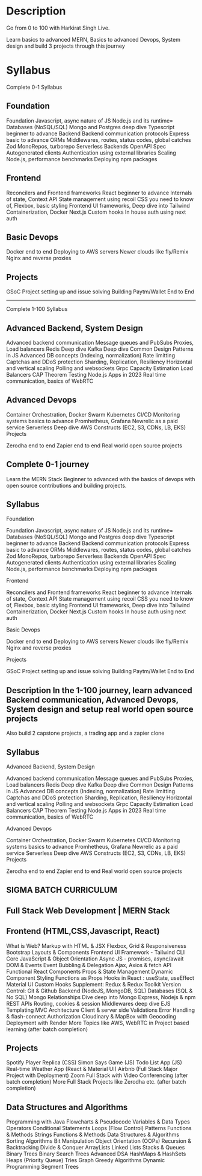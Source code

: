# Description
Go from 0 to 100 with Harkirat Singh Live.

Learn basics to advanced MERN, Basics to advanced Devops, System design and build 3 projects through this journey

 
# Syllabus
Complete 0-1 Syllabus
## Foundation
Foundation Javascript, async nature of JS
Node.js and its runtime=
Databases (NoSQL/SQL)
Mongo and Postgres deep dive
Typescript beginner to advance
Backend
Backend communication protocols
Express basic to advance
ORMs
Middlewares, routes, status codes, global catches
Zod
MonoRepos, turborepo
Serverless Backends
OpenAPI Spec
Autogenerated clients
Authentication using external libraries
Scaling Node.js, performance benchmarks
Deploying npm packages
 

## Frontend

Reconcilers and Frontend frameworks
React beginner to advance
Internals of state, Context API
State management using recoil
CSS you need to know of, Flexbox, basic styling
Frontend UI frameworks, Deep dive into Tailwind
Containerization, Docker
Next.js
Custom hooks
In house auth using next auth
 

## Basic Devops

Docker end to end
Deploying to AWS servers
Newer clouds like fly/Remix
Nginx and reverse proxies
 

## Projects

GSoC Project setting up and issue solving
Building Paytm/Wallet End to End
 
-------------------------------------

 

Complete 1-100 Syllabus
## Advanced Backend, System Design

Advanced backend communication
Message queues and PubSubs
Proxies, Load balancers
Redis Deep dive
Kafka Deep dive
Common Design Patterns in JS
Advanced DB concepts (Indexing, normalization)
Rate limitting
Captchas and DDoS protection
Sharding, Replication, Resiliency
Horizontal and vertical scaling
Polling and websockets
Grpc
Capacity Estimation
Load Balancers
CAP Theorem
Testing Node.js Apps in 2023
Real time communication, basics of WebRTC
 

## Advanced Devops

Container Orchestration, Docker Swarm
Kubernetes
CI/CD
Monitoring systems basics to advance
Promhetheus, Grafana
Newrelic as a paid service
Serverless Deep dive
AWS Constructs (EC2, S3, CDNs, LB, EKS)
Projects

Zerodha end to end
Zapier end to end
Real world open source projects


## Complete 0-1 journey

Learn the MERN Stack Beginner to advanced with the basics of devops with open source contributions and building projects.

## Syllabus
Foundation

Foundation Javascript, async nature of JS
Node.js and its runtime=
Databases (NoSQL/SQL)
Mongo and Postgres deep dive
Typescript beginner to advance
Backend
Backend communication protocols
Express basic to advance
ORMs
Middlewares, routes, status codes, global catches
Zod
MonoRepos, turborepo
Serverless Backends
OpenAPI Spec
Autogenerated clients
Authentication using external libraries
Scaling Node.js, performance benchmarks
Deploying npm packages
 

Frontend

Reconcilers and Frontend frameworks
React beginner to advance
Internals of state, Context API
State management using recoil
CSS you need to know of, Flexbox, basic styling
Frontend UI frameworks, Deep dive into Tailwind
Containerization, Docker
Next.js
Custom hooks
In house auth using next auth
 

Basic Devops

Docker end to end
Deploying to AWS servers
Newer clouds like fly/Remix
Nginx and reverse proxies
 

Projects

GSoC Project setting up and issue solving
Building Paytm/Wallet End to End

## Description In the 1-100 journey, learn advanced Backend communication, Advanced Devops, System design and setup real world open source projects

Also build 2 capstone projects, a trading app and a zapier clone

## Syllabus
Advanced Backend, System Design

Advanced backend communication
Message queues and PubSubs
Proxies, Load balancers
Redis Deep dive
Kafka Deep dive
Common Design Patterns in JS
Advanced DB concepts (Indexing, normalization)
Rate limitting
Captchas and DDoS protection
Sharding, Replication, Resiliency
Horizontal and vertical scaling
Polling and websockets
Grpc
Capacity Estimation
Load Balancers
CAP Theorem
Testing Node.js Apps in 2023
Real time communication, basics of WebRTC
 

Advanced Devops

Container Orchestration, Docker Swarm
Kubernetes
CI/CD
Monitoring systems basics to advance
Promhetheus, Grafana
Newrelic as a paid service
Serverless Deep dive
AWS Constructs (EC2, S3, CDNs, LB, EKS)
Projects

Zerodha end to end
Zapier end to end
Real world open source projects

## SIGMA BATCH CURRICULUM

## Full Stack Web Development | MERN Stack
## Frontend (HTML,CSS,Javascript, React)
What is Web?
Markup with HTML & JSX
Flexbox, Grid & Responsiveness
Bootstrap Layouts & Components
Frontend UI Framework - Tailwind CLI
Core JavaScript & Object Orientation
Async JS - promises, async/await
DOM & Events
Event Bubbling & Delegation
Ajax, Axios & fetch API
Functional React Components
Props & State Management
Dynamic Component Styling
Functions as Props
Hooks in React : useState, useEffect
Material UI
Custom Hooks
Supplement: Redux & Redux Toolkit
Version Control: Git & Github
Backend (NodeJS, MongoDB, SQL)
Databases (SQL & No SQL)
Mongo Relationships
Dive deep into Mongo
Express, Nodejs & npm
REST APIs
Routing, cookies & session
Middlewares deep dive
EJS Templating
MVC Architecture
Client & server side Validations
Error Handling & flash-connect
Authorization
Cloudinary & MapBox with Geocoding
Deployment with Render
More Topics like AWS, WebRTC in Project based learning (after batch completion)

## Projects
Spotify Player Replica (CSS)
Simon Says Game (JS)
Todo List App (JS)
Real-time Weather App (React & Material UI)
Airbnb (Full Stack Major Project with Deployment)
Zoom Full Stack with Video Conferencing (after batch completion)
More Full Stack Projects like Zerodha etc. (after batch completion)

## Data Structures and Algorithms

Programming with Java
Flowcharts & Pseudocode
Variables & Data Types
Operators
Conditional Statements
Loops (Flow Control)
Patterns
Functions & Methods
Strings
Functions & Methods
Data Structures & Algorithms
Sorting Algorithms
Bit Manipulation
Object Orientation (OOPs)
Recursion & Backtracking
Divide & Conquer
ArrayLists
Linked Lists
Stacks & Queues
Binary Trees
Binary Search Trees
Advanced DSA
HashMaps & HashSets
Heaps (Priority Queue)
Tries
Graph
Greedy Algorithms
Dynamic Programming
Segment Trees